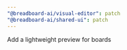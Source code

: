 ```yaml
---
"@breadboard-ai/visual-editor": patch
"@breadboard-ai/shared-ui": patch
---
```


Add a lightweight preview for boards
